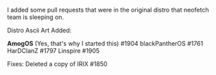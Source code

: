 I added some pull requests that were in the original distro that neofetch team is sleeping on. 

Distro Ascii Art Added:

**AmogOS**  (Yes, that's why I started this) #1904
blackPantherOS #1761
HarDClanZ #1797
Linspire #1905 

Fixes:
Deleted a copy of IRIX #1850
